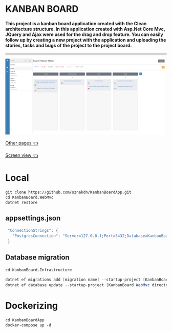 # KANBAN BOARD

#### This project is a kanban board application created with the Clean architecture structure. In this application created with Asp.Net Core Mvc, JQuery and Ajax were used for the drag and drop feature. You can easily follow up by creating a new project with the application and uploading the stories, tasks and bugs of the project to the project board. ####
<hr>

<img src="https://github.com/oznakdn/KanbanBoardApp/blob/master/docs/Board.png"/>

<a href="https://github.com/oznakdn/KanbanBoardApp/tree/master/docs">Other pages :point_left:</a>

<a href="https://github.com/oznakdn/KanbanBoardApp/blob/master/docs/screen_video.mp4">Screen view :point_left:</a>


# Local
```
git clone https://github.com/oznakdn/KanbanBoardApp.git
cd KanbanBoard.WebMvc
dotnet restore
```

## appsettings.json 
```csharp
 "ConnectionStrings": {
   "PostgresConnection": "Server=127.0.0.1;Port=5432;Database=KanbanBoardDB;User Id=[your username];Password=[your password];"
 }
```

## Database migration
```
cd KanbanBoard.Infrastructure
```

```csharp
dotnet ef migrations add [migration name] --startup-project [KanbanBoard.WebMvc directory path]
dotnet ef database update --startup-project [KanbanBoard.WebMvc directory path]
```


# Dockerizing

```
cd KanbanBoardApp
docker-compose up -d
```
